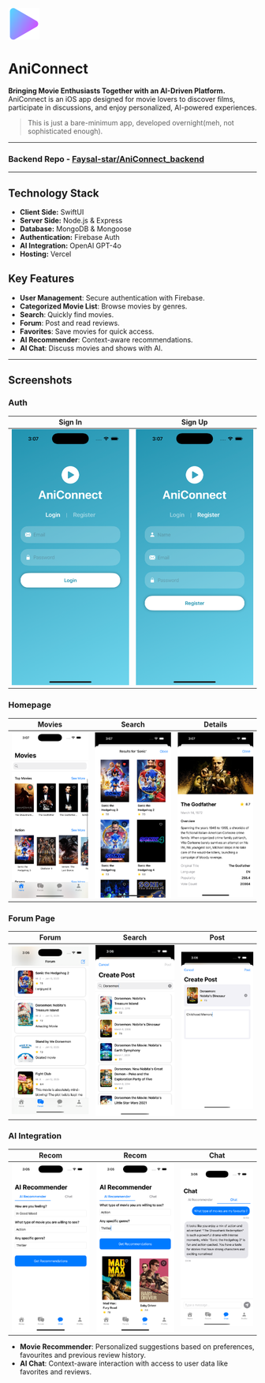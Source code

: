<img src="./images/play.png" height="64px" width="64px"/>

# AniConnect

**Bringing Movie Enthusiasts Together with an AI-Driven Platform.**
AniConnect is an iOS app designed for movie lovers to discover films, participate in discussions, and enjoy personalized, AI-powered experiences.

> This is just a bare-minimum app, developed overnight(meh, not sophisticated enough).

---

### Backend Repo - [Faysal-star/AniConnect_backend](https://github.com/Faysal-star/AniConnect_backend/)

---

## Technology Stack

- **Client Side:** SwiftUI
- **Server Side:** Node.js & Express
- **Database:** MongoDB & Mongoose
- **Authentication:** Firebase Auth
- **AI Integration:** OpenAI GPT-4o
- **Hosting:** Vercel

## Key Features

- **User Management**: Secure authentication with Firebase.
- **Categorized Movie List**: Browse movies by genres.
- **Search**: Quickly find movies.
- **Forum**: Post and read reviews.
- **Favorites**: Save movies for quick access.
- **AI Recommender**: Context-aware recommendations.
- **AI Chat**: Discuss movies and shows with AI.

---

## Screenshots

### Auth

|  Sign In  | Sign Up   | 
|-------------|-------------|
| ![Image 1](./images/login.png) | ![Image 2](./images/reg.png) |

### Homepage

|  Movies     |   Search    | Details     |
|-------------|-------------|-------------|
| ![Image 1](./images/home1.png) | ![Image 2](./images/home2.png) | ![Image 3](./images/home3.png) |

### Forum Page

|   Forum     |  Search     |  Post       |
|-------------|-------------|-------------|
| ![Image 1](./images/Forum1.png) | ![Image 2](./images/Forum2.png) | ![Image 3](./images/Forum3.png) |

### AI Integration

|  Recom      |  Recom      | Chat        |
|-------------|-------------|-------------|
| ![Image 1](./images/AI1.png) | ![Image 2](./images/AI2.png) | ![Image 3](./images/AI3.png) |


- **Movie Recommender**: Personalized suggestions based on preferences, favourites and previous review history.
- **AI Chat**: Context-aware interaction with access to user data like favorites and reviews.


